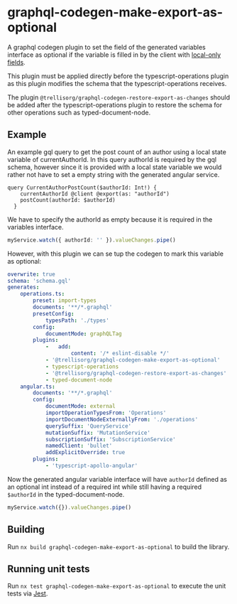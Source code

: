 # graphql-codegen-make-export-as-optional

A graphql codegen plugin to set the field of the generated variables interface as optional if the variable is filled in
by the client
with [local-only fields](https://the-guild.dev/graphql/apollo-angular/docs/local-state/managing-state-with-field-policies#using-local-only-fields-as-graphql-variables).

This plugin must be applied directly before the typescript-operations plugin as this plugin modifies the schema that the
typescript-operations receives.

The plugin `@trellisorg/graphql-codegen-restore-export-as-changes` should be added after the typescript-operations
plugin to restore the schema for other operations such as typed-document-node.

## Example

An example gql query to get the post count of an author using a local state variable of currentAuthorId. In this query
authorId is required by the gql schema, however since it is provided with a local state variable we would rather not
have to set a empty string with the generated angular service.

```gql
query CurrentAuthorPostCount($authorId: Int!) {
    currentAuthorId @client @export(as: "authorId")
    postCount(authorId: $authorId)
  }
```

We have to specify the authorId as empty because it is required in the variables interface.

```ts
myService.watch({ authorId: '' }).valueChanges.pipe()
```

However, with this plugin we can se tup the codegen to mark this variable as optional:

```yaml
overwrite: true
schema: 'schema.gql'
generates:
    operations.ts:
        preset: import-types
        documents: '**/*.graphql'
        presetConfig:
            typesPath: './types'
        config:
            documentMode: graphQLTag
        plugins:
            -   add:
                    content: '/* eslint-disable */'
            - '@trellisorg/graphql-codegen-make-export-as-optional'
            - typescript-operations
            - '@trellisorg/graphql-codegen-restore-export-as-changes'
            - typed-document-node
    angular.ts:
        documents: '**/*.graphql'
        config:
            documentMode: external
            importOperationTypesFrom: 'Operations'
            importDocumentNodeExternallyFrom: './operations'
            querySuffix: 'QueryService'
            mutationSuffix: 'MutationService'
            subscriptionSuffix: 'SubscriptionService'
            namedClient: 'bullet'
            addExplicitOverride: true
        plugins:
            - 'typescript-apollo-angular'
```

Now the generated angular variable interface will have `authorId` defined as an optional int instead of a required int
while still having a required `$authorId` in the typed-document-node.

```ts
myService.watch({}).valueChanges.pipe()
```

## Building

Run `nx build graphql-codegen-make-export-as-optional` to build the library.

## Running unit tests

Run `nx test graphql-codegen-make-export-as-optional` to execute the unit tests via [Jest](https://jestjs.io).
